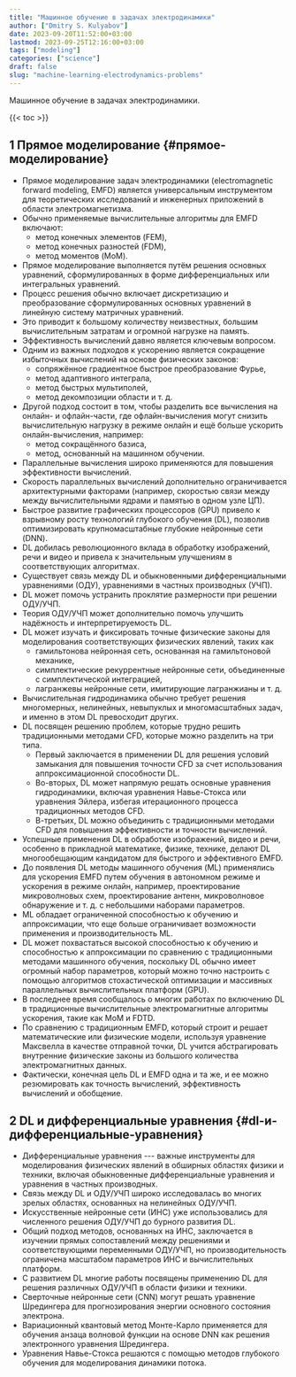 ```yaml
---
title: "Машинное обучение в задачах электродинамики"
author: ["Dmitry S. Kulyabov"]
date: 2023-09-20T11:52:00+03:00
lastmod: 2023-09-25T12:16:00+03:00
tags: ["modeling"]
categories: ["science"]
draft: false
slug: "machine-learning-electrodynamics-problems"
---
```


Машинное обучение в задачах электродинамики.

<!--more-->

{{< toc >}}


## <span class="section-num">1</span> Прямое моделирование {#прямое-моделирование}

-   Прямое моделирование задач электродинамики (electromagnetic forward modeling, EMFD) является универсальным инструментом для теоретических исследований и инженерных приложений в области электромагнетизма.
-   Обычно применяемые вычислительные алгоритмы для EMFD включают:
    -   метод конечных элементов (FEM),
    -   метод конечных разностей (FDM),
    -   метод моментов (MoM).
-   Прямое моделирование выполняется путём решения основных уравнений, сформулированных в форме дифференциальных или интегральных уравнений.
-   Процесс решения обычно включает дискретизацию и преобразование сформулированных основных уравнений в линейную систему матричных уравнений.
-   Это приводит к большому количеству неизвестных, большим вычислительным затратам и огромной нагрузке на память.
-   Эффективность вычислений давно является ключевым вопросом.
-   Одним из важных подходов к ускорению является сокращение избыточных вычислений на основе физических законов:
    -   сопряжённое градиентное быстрое преобразование Фурье,
    -   метод адаптивного интеграла,
    -   метод быстрых мультиполей,
    -   метод декомпозиции области и т. д.
-   Другой подход состоит в том, чтобы разделить все вычисления на онлайн- и офлайн-части, где офлайн-вычисления могут снизить вычислительную нагрузку в режиме онлайн и ещё больше ускорить онлайн-вычисления, например:
    -   метод сокращённого базиса,
    -   метод, основанный на машинном обучении.
-   Параллельные вычисления широко применяются для повышения эффективности вычислений.
-   Скорость параллельных вычислений дополнительно ограничивается архитектурными факторами (например, скоростью связи между между вычислительными ядрами и памятью в одном узле ЦП).
-   Быстрое развитие графических процессоров (GPU) привело к взрывному росту технологий глубокого обучения (DL), позволив оптимизировать крупномасштабные глубокие нейронные сети (DNN).
-   DL добилась революционного вклада в обработку изображений, речи и видео и привела к значительным улучшениям в соответствующих алгоритмах.
-   Существует связь между DL и обыкновенными дифференциальными уравнениями (ОДУ), уравнениями в частных производных (УЧП).
-   DL может помочь устранить проклятие размерности при решении ОДУ/УЧП.
-   Теория ОДУ/УЧП может дополнительно помочь улучшить надёжность и интерпретируемость DL.
-   DL может изучать и фиксировать точные физические законы для моделирования соответствующих физических явлений, таких как
    -   гамильтонова нейронная сеть, основанная на гамильтоновой механике,
    -   симплектические рекуррентные нейронные сети, объединенные с симплектической интеграцией,
    -   лагранжевы нейронные сети, имитирующие лагранжианы и т. д.
-   Вычислительная гидродинамика обычно требует решения многомерных, нелинейных, невыпуклых и многомасштабных задач, и именно в этом DL превосходит других.
-   DL посвящен решению проблем, которые трудно решить традиционными методами CFD, которые можно разделить на три типа.
    -   Первый заключается в применении DL для решения условий замыкания для повышения точности CFD за счет использования аппроксимационной способности DL.
    -   Во-вторых, DL может напрямую решать основные уравнения гидродинамики, включая уравнения Навье-Стокса или уравнения Эйлера, избегая итерационного процесса традиционных методов CFD.
    -   В-третьих, DL можно объединить с традиционными методами CFD для повышения эффективности и точности вычислений.
-   Успешные применения DL в обработке изображений, видео и речи, особенно в прикладной математике, физике, технике, делают DL многообещающим кандидатом для быстрого и эффективного EMFD.
-   До появления DL методы машинного обучения (ML) применялись для ускорения EMFD путем обучения в автономном режиме и ускорения в режиме онлайн, например, проектирование микроволновых схем, проектирование антенн, микроволновое обнаружение и т. д. с небольшими наборами параметров.
-   ML обладает ограниченной способностью к обучению и аппроксимации, что еще больше ограничивает возможности применения и производительность ML.
-   DL может похвастаться высокой способностью к обучению и способностью к аппроксимации по сравнению с традиционными методами машинного обучения, поскольку DL обычно имеет огромный набор параметров, который можно точно настроить с помощью алгоритмов стохастической оптимизации и массивных параллельных вычислительных платформ (GPU).
-   В последнее время сообщалось о многих работах по включению DL в традиционные вычислительные электромагнитные алгоритмы ускорения, такие как MoM и FDTD.
-   По сравнению с традиционным EMFD, который строит и решает математические или физические модели, используя уравнение Максвелла в качестве отправной точки, DL учится абстрагировать внутренние физические законы из большого количества электромагнитных данных.
-   Фактически, конечная цель DL и EMFD одна и та же, и ее можно резюмировать как точность вычислений, эффективность вычислений и обобщение.


## <span class="section-num">2</span> DL и дифференциальные уравнения {#dl-и-дифференциальные-уравнения}

-   Дифференциальные уравнения --- важные инструменты для моделирования физических явлений в обширных областях физики и техники, включая обыкновенные дифференциальные уравнения и уравнения в частных производных.
-   Связь между DL и ОДУ/УЧП широко исследовалась во многих зрелых областях, основанных на нелинейных ОДУ/УЧП.
-   Искусственные нейронные сети (ИНС) уже использовались для численного решения ОДУ/УЧП до бурного развития DL.
-   Общий подход методов, основанных на ИНС, заключается в изучении прямых сопоставлений между решениями и соответствующими переменными ОДУ/УЧП, но производительность ограничена масштабом параметров ИНС и вычислительных платформ.
-   С развитием DL многие работы посвящены применению DL для решения различных ОДУ/УЧП в области физики и техники.
-   Сверточные нейронные сети (CNN) могут решать уравнение Шредингера для прогнозирования энергии основного состояния электрона.
-   Вариационный квантовый метод Монте-Карло применяется для обучения анзаца волновой функции на основе DNN как решения электронного уравнения Шредингера.
-   Уравнения Навье-Стокса решаются с помощью методов глубокого обучения для моделирования динамики потока.
